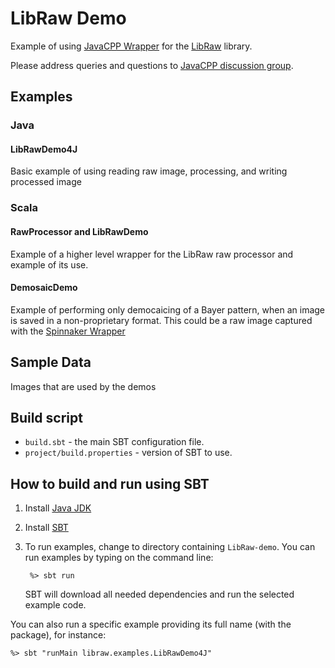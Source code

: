 LibRaw Demo
===========


Example of using [JavaCPP Wrapper](https://github.com/bytedeco/javacpp-presets/tree/master/libraw) for
the [LibRaw](https://www.libraw.org/) library.

Please address queries and questions to [JavaCPP discussion group](http://groups.google.com/group/javacpp-project).

Examples
--------

### Java

#### LibRawDemo4J

Basic example of using reading raw image, processing, and writing processed image

### Scala

#### RawProcessor and LibRawDemo

Example of a higher level wrapper for the LibRaw raw processor and example of its use.

#### DemosaicDemo

Example of performing only democaicing of a Bayer pattern, when an image is saved in a non-proprietary format. This could be a raw image captured with the [Spinnaker Wrapper](https://github.com/bytedeco/javacpp-presets/tree/master/spinnaker)

Sample Data
-----------

Images that are used by the demos

Build script
------------

* `build.sbt` - the main SBT configuration file.
* `project/build.properties` - version of SBT to use.

How to build and run using SBT
------------------------------

1. Install [Java JDK](http://www.oracle.com/technetwork/java/javase/downloads/index.html)

2. Install [SBT](http://www.scala-sbt.org/)

3. To run examples, change to directory containing `LibRaw-demo`. You can run examples by typing on the command line:

   ```
    %> sbt run
   ```

   SBT will download all needed dependencies and run the selected example code. 

You can also run a specific example providing its full name (with the package), for instance:

```
%> sbt "runMain libraw.examples.LibRawDemo4J"
```